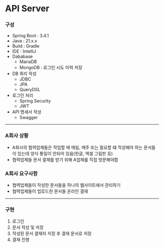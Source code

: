 # API Server
### 구성
- Spring Boot : 3.4.1
- Java : 21.x.x
- Build : Gradle
- IDE : IntelliJ
- Dababase
  - MariaDB
  - MongoDB : 로그인 시도 이력 저장
- DB 쿼리 작성
  - JDBC
  - JPA
  - QueryDSL
- 로그인 처리
  - Spring Security
  - JWT
- API 명세서 작성
  - Swagger
---
### A회사 상황
- A회사의 협력업체들은 작업할 때 매일, 매주 또는 필요할 떄 작성해야 하는 문서들이 있는데 양식 통일이 안되어 있음(한글, 엑셀 그림판 등)
- 협력업체들 문서 결재를 받기 위해 A업체를 직접 방문해야함
### A회사 요구사항
- 협력업체들이 작성한 문서들을 하나의 웹사이트에서 관리하기
- 협력업체들이 업로드한 문서들 온라인 결재
---
### 구현
1. 로그인
2. 문서 작성 및 저장
3. 작성된 문서 결재자 지정 후 결재 문서로 저장
4. 결재 진행
